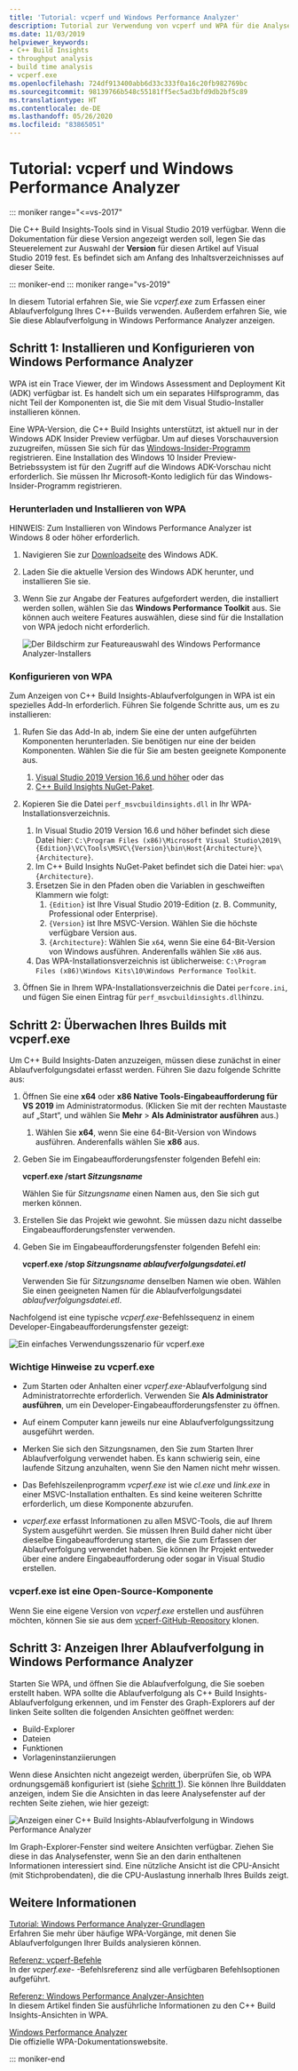 ```yaml
---
title: 'Tutorial: vcperf und Windows Performance Analyzer'
description: Tutorial zur Verwendung von vcperf und WPA für die Analyse von Ablaufverfolgungen für C++-Builds.
ms.date: 11/03/2019
helpviewer_keywords:
- C++ Build Insights
- throughput analysis
- build time analysis
- vcperf.exe
ms.openlocfilehash: 724df913400abb6d33c333f0a16c20fb982769bc
ms.sourcegitcommit: 98139766b548c55181ff5ec5ad3bfd9db2bf5c89
ms.translationtype: HT
ms.contentlocale: de-DE
ms.lasthandoff: 05/26/2020
ms.locfileid: "83865051"
---
```

# <a name="tutorial-vcperf-and-windows-performance-analyzer"></a>Tutorial: vcperf und Windows Performance Analyzer

::: moniker range="<=vs-2017"

Die C++ Build Insights-Tools sind in Visual Studio 2019 verfügbar. Wenn die Dokumentation für diese Version angezeigt werden soll, legen Sie das Steuerelement zur Auswahl der **Version** für diesen Artikel auf Visual Studio 2019 fest. Es befindet sich am Anfang des Inhaltsverzeichnisses auf dieser Seite.

::: moniker-end
::: moniker range="vs-2019"

In diesem Tutorial erfahren Sie, wie Sie *vcperf.exe* zum Erfassen einer Ablaufverfolgung Ihres C++-Builds verwenden. Außerdem erfahren Sie, wie Sie diese Ablaufverfolgung in Windows Performance Analyzer anzeigen.

## <a name="step-1-install-and-configure-windows-performance-analyzer"></a>Schritt 1: Installieren und Konfigurieren von Windows Performance Analyzer

WPA ist ein Trace Viewer, der im Windows Assessment and Deployment Kit (ADK) verfügbar ist. Es handelt sich um ein separates Hilfsprogramm, das nicht Teil der Komponenten ist, die Sie mit dem Visual Studio-Installer installieren können.

Eine WPA-Version, die C++ Build Insights unterstützt, ist aktuell nur in der Windows ADK Insider Preview verfügbar. Um auf dieses Vorschauversion zuzugreifen, müssen Sie sich für das [Windows-Insider-Programm](https://insider.windows.com) registrieren. Eine Installation des Windows 10 Insider Preview-Betriebssystem ist für den Zugriff auf die Windows ADK-Vorschau nicht erforderlich. Sie müssen Ihr Microsoft-Konto lediglich für das Windows-Insider-Programm registrieren.

### <a name="to-download-and-install-wpa"></a>Herunterladen und Installieren von WPA

HINWEIS: Zum Installieren von Windows Performance Analyzer ist Windows 8 oder höher erforderlich.

1. Navigieren Sie zur [Downloadseite](https://docs.microsoft.com/windows-hardware/get-started/adk-install) des Windows ADK.

1. Laden Sie die aktuelle Version des Windows ADK herunter, und installieren Sie sie.

1. Wenn Sie zur Angabe der Features aufgefordert werden, die installiert werden sollen, wählen Sie das **Windows Performance Toolkit** aus. Sie können auch weitere Features auswählen, diese sind für die Installation von WPA jedoch nicht erforderlich.

   ![Der Bildschirm zur Featureauswahl des Windows Performance Analyzer-Installers](media/wpa-installation.png)

### <a name="to-configure-wpa"></a><a name="configuration-steps"></a> Konfigurieren von WPA

Zum Anzeigen von C++ Build Insights-Ablaufverfolgungen in WPA ist ein spezielles Add-In erforderlich. Führen Sie folgende Schritte aus, um es zu installieren:

1. Rufen Sie das Add-In ab, indem Sie eine der unten aufgeführten Komponenten herunterladen. Sie benötigen nur eine der beiden Komponenten. Wählen Sie die für Sie am besten geeignete Komponente aus.
    1. [Visual Studio 2019 Version 16.6 und höher](https://visualstudio.microsoft.com/downloads/) oder das
    1. [C++ Build Insights NuGet-Paket](https://www.nuget.org/packages/Microsoft.Cpp.BuildInsights/).

1. Kopieren Sie die Datei `perf_msvcbuildinsights.dll` in Ihr WPA-Installationsverzeichnis.
    1. In Visual Studio 2019 Version 16.6 und höher befindet sich diese Datei hier: `C:\Program Files (x86)\Microsoft Visual Studio\2019\{Edition}\VC\Tools\MSVC\{Version}\bin\Host{Architecture}\{Architecture}`.
    1. Im C++ Build Insights NuGet-Paket befindet sich die Datei hier: `wpa\{Architecture}`.
    1. Ersetzen Sie in den Pfaden oben die Variablen in geschweiften Klammern wie folgt:
        1. `{Edition}` ist Ihre Visual Studio 2019-Edition (z. B. Community, Professional oder Enterprise).
        1. `{Version}` ist Ihre MSVC-Version. Wählen Sie die höchste verfügbare Version aus.
        1. `{Architecture}`: Wählen Sie `x64`, wenn Sie eine 64-Bit-Version von Windows ausführen. Anderenfalls wählen Sie `x86` aus.
    1. Das WPA-Installationsverzeichnis ist üblicherweise: `C:\Program Files (x86)\Windows Kits\10\Windows Performance Toolkit`.

1. Öffnen Sie in Ihrem WPA-Installationsverzeichnis die Datei `perfcore.ini`, und fügen Sie einen Eintrag für `perf_msvcbuildinsights.dll`hinzu.

## <a name="step-2-trace-your-build-with-vcperfexe"></a>Schritt 2: Überwachen Ihres Builds mit vcperf.exe

Um C++ Build Insights-Daten anzuzeigen, müssen diese zunächst in einer Ablaufverfolgungsdatei erfasst werden. Führen Sie dazu folgende Schritte aus:

1. Öffnen Sie eine **x64** oder **x86 Native Tools-Eingabeaufforderung für VS 2019** im Administratormodus. (Klicken Sie mit der rechten Maustaste auf „Start“, und wählen Sie **Mehr** > **Als Administrator ausführen** aus.)
    1. Wählen Sie **x64**, wenn Sie eine 64-Bit-Version von Windows ausführen. Anderenfalls wählen Sie **x86** aus.

1. Geben Sie im Eingabeaufforderungsfenster folgenden Befehl ein:

   **vcperf.exe /start _Sitzungsname_**

   Wählen Sie für *Sitzungsname* einen Namen aus, den Sie sich gut merken können.

1. Erstellen Sie das Projekt wie gewohnt. Sie müssen dazu nicht dasselbe Eingabeaufforderungsfenster verwenden.

1. Geben Sie im Eingabeaufforderungsfenster folgenden Befehl ein:

   **vcperf.exe /stop _Sitzungsname_ _ablaufverfolgungsdatei.etl_**

   Verwenden Sie für *Sitzungsname* denselben Namen wie oben. Wählen Sie einen geeigneten Namen für die Ablaufverfolgungsdatei *ablaufverfolgungsdatei.etl*.

Nachfolgend ist eine typische *vcperf.exe*-Befehlssequenz in einem Developer-Eingabeaufforderungsfenster gezeigt:

![Ein einfaches Verwendungsszenario für vcperf.exe](media/vcperf-simple-usage.png)

### <a name="important-notes-about-vcperfexe"></a>Wichtige Hinweise zu vcperf.exe

- Zum Starten oder Anhalten einer *vcperf.exe*-Ablaufverfolgung sind Administratorrechte erforderlich. Verwenden Sie **Als Administrator ausführen**, um ein Developer-Eingabeaufforderungsfenster zu öffnen.

- Auf einem Computer kann jeweils nur eine Ablaufverfolgungssitzung ausgeführt werden.

- Merken Sie sich den Sitzungsnamen, den Sie zum Starten Ihrer Ablaufverfolgung verwendet haben. Es kann schwierig sein, eine laufende Sitzung anzuhalten, wenn Sie den Namen nicht mehr wissen.

- Das Befehlszeilenprogramm *vcperf.exe* ist wie *cl.exe* und *link.exe* in einer MSVC-Installation enthalten. Es sind keine weiteren Schritte erforderlich, um diese Komponente abzurufen.

- *vcperf.exe* erfasst Informationen zu allen MSVC-Tools, die auf Ihrem System ausgeführt werden. Sie müssen Ihren Build daher nicht über dieselbe Eingabeaufforderung starten, die Sie zum Erfassen der Ablaufverfolgung verwendet haben. Sie können Ihr Projekt entweder über eine andere Eingabeaufforderung oder sogar in Visual Studio erstellen.

### <a name="vcperfexe-is-open-source"></a>vcperf.exe ist eine Open-Source-Komponente

Wenn Sie eine eigene Version von *vcperf.exe* erstellen und ausführen möchten, können Sie sie aus dem [vcperf-GitHub-Repository](https://github.com/microsoft/vcperf) klonen.

## <a name="step-3-view-your-trace-in-windows-performance-analyzer"></a>Schritt 3: Anzeigen Ihrer Ablaufverfolgung in Windows Performance Analyzer

Starten Sie WPA, und öffnen Sie die Ablaufverfolgung, die Sie soeben erstellt haben. WPA sollte die Ablaufverfolgung als C++ Build Insights-Ablaufverfolgung erkennen, und im Fenster des Graph-Explorers auf der linken Seite sollten die folgenden Ansichten geöffnet werden:

- Build-Explorer
- Dateien
- Funktionen
- Vorlageninstanziierungen

Wenn diese Ansichten nicht angezeigt werden, überprüfen Sie, ob WPA ordnungsgemäß konfiguriert ist (siehe [Schritt 1](#configuration-steps)). Sie können Ihre Builddaten anzeigen, indem Sie die Ansichten in das leere Analysefenster auf der rechten Seite ziehen, wie hier gezeigt:

![Anzeigen einer C++ Build Insights-Ablaufverfolgung in Windows Performance Analyzer](media/wpa-viewing-trace.gif)

Im Graph-Explorer-Fenster sind weitere Ansichten verfügbar. Ziehen Sie diese in das Analysefenster, wenn Sie an den darin enthaltenen Informationen interessiert sind. Eine nützliche Ansicht ist die CPU-Ansicht (mit Stichprobendaten), die die CPU-Auslastung innerhalb Ihres Builds zeigt.

## <a name="more-information"></a>Weitere Informationen

[Tutorial: Windows Performance Analyzer-Grundlagen](wpa-basics.md)\
Erfahren Sie mehr über häufige WPA-Vorgänge, mit denen Sie Ablaufverfolgungen Ihrer Builds analysieren können.

[Referenz: vcperf-Befehle](/cpp/build-insights/reference/vcperf-commands)\
In der *vcperf.exe-* -Befehlsreferenz sind alle verfügbaren Befehlsoptionen aufgeführt.

[Referenz: Windows Performance Analyzer-Ansichten](/cpp/build-insights/reference/wpa-views)\
In diesem Artikel finden Sie ausführliche Informationen zu den C++ Build Insights-Ansichten in WPA.

[Windows Performance Analyzer](/windows-hardware/test/wpt/windows-performance-analyzer)\
Die offizielle WPA-Dokumentationswebsite.

::: moniker-end
